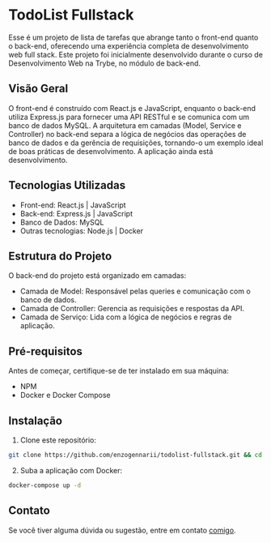 # TodoList Fullstack

Esse é um projeto de lista de tarefas que abrange tanto o front-end quanto o back-end, oferecendo uma experiência completa de desenvolvimento web full stack.
Este projeto foi inicialmente desenvolvido durante o curso de Desenvolvimento Web na Trybe, no módulo de back-end.

## Visão Geral

O front-end é construído com React.js e JavaScript, enquanto o back-end utiliza Express.js para fornecer uma API RESTful e se comunica com um banco de dados MySQL.
A arquitetura em camadas (Model, Service e Controller) no back-end separa a lógica de negócios das operações de banco de dados e da gerência de requisições,
tornando-o um exemplo ideal de boas práticas de desenvolvimento.
A aplicação ainda está desenvolvimento.

## Tecnologias Utilizadas

- Front-end: React.js | JavaScript
- Back-end: Express.js | JavaScript
- Banco de Dados: MySQL
- Outras tecnologias: Node.js | Docker

## Estrutura do Projeto

O back-end do projeto está organizado em camadas:

- Camada de Model: Responsável pelas queries e comunicação com o banco de dados.
- Camada de Controller: Gerencia as requisições e respostas da API.
- Camada de Serviço: Lida com a lógica de negócios e regras de aplicação.

## Pré-requisitos

Antes de começar, certifique-se de ter instalado em sua máquina:

- NPM
- Docker e Docker Compose

## Instalação

1. Clone este repositório:

```bash
git clone https://github.com/enzogennarii/todolist-fullstack.git && cd todolist-fullstack
```

2. Suba a aplicação com Docker:

```bash
docker-compose up -d
```

<!--
## Uso
Descreva aqui como usar a sua aplicação e forneça exemplos de endpoints da API, telas do front-end, ou qualquer informação relevante para os usuários.
-->

## Contato

Se você tiver alguma dúvida ou sugestão, entre em contato [comigo](https://github.com/enzogennarii).
